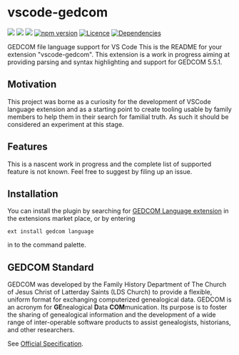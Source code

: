# vscode-gedcom
[![](https://vsmarketplacebadge.apphb.com/version-short/fguitton.gedcom.svg)](https://marketplace.visualstudio.com/items?itemName=fguitton.gedcom)
[![](https://vsmarketplacebadge.apphb.com/installs-short/fguitton.gedcom.svg)](https://marketplace.visualstudio.com/items?itemNamefguitton.gedcom)
[![](https://vsmarketplacebadge.apphb.com/rating-short/fguitton.gedcom.svg)](https://marketplace.visualstudio.com/items?itemName=fguitton.gedcom)
[![npm version](https://img.shields.io/npm/v/vscode-gedcom.svg)](https://www.npmjs.com/package/vscode-gedcom)
[![Licence](https://img.shields.io/npm/l/vscode-gedcom.svg)](https://github.com/fguitton/vscode-gedcom/blob/master/LICENSE)
[![Dependencies](https://david-dm.org/fguitton/vscode-gedcom/status.svg)](https://david-dm.org/fguitton/vscode-gedcom)

GEDCOM file language support for VS Code
This is the README for your extension "vscode-gedcom". This extension is a work in progress aiming at providing parsing and syntax highlighting and support for GEDCOM 5.5.1.

## Motivation

This project was borne as a curiosity for the development of VSCode language extension and as a starting point to create tooling usable by family members to help them in their search for familial truth. As such it should be considered an experiment at this stage.

## Features

This is a nascent work in progress and the complete list of supported feature is not known. Feel free to suggest by filing up an issue.

## Installation
You can install the plugin by searching for [GEDCOM Language extension](https://marketplace.visualstudio.com/items?itemName=fguitton.gedcom) in the extensions market place, or by entering

```
ext install gedcom language
```

in to the command palette.

## GEDCOM Standard

GEDCOM was developed by the Family History Department of The Church of Jesus Christ of Latterday Saints (LDS Church) to provide a flexible, uniform format for exchanging computerized
genealogical data. GEDCOM is an acronym for **GE**nealogical **D**ata **COM**munication. Its purpose is to
foster the sharing of genealogical information and the development of a wide range of inter-operable
software products to assist genealogists, historians, and other researchers.

See [Official Specification](https://edge.fscdn.org/assets/img/documents/ged551-5bac5e57fe88dd37df0e153d9c515335.pdf).
